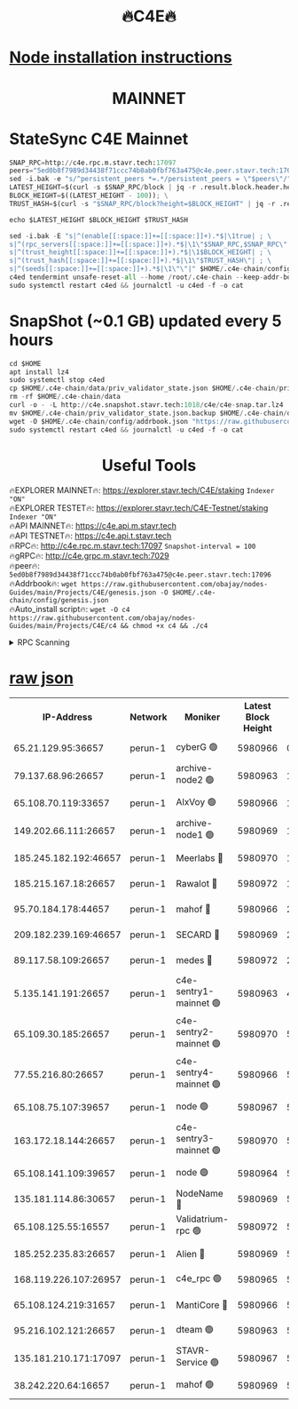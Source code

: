 <h1 align="center"> 🔥C4E🔥</h1>

[Node installation instructions](https://github.com/obajay/nodes-Guides/tree/main/Projects/C4E)
=

<h1 align="center"> MAINNET</h1>

# StateSync C4E Mainnet
```python
SNAP_RPC=http://c4e.rpc.m.stavr.tech:17097
peers="5ed0b8f7989d34438f71ccc74b0ab0fbf763a475@c4e.peer.stavr.tech:17096"
sed -i.bak -e "s/^persistent_peers *=.*/persistent_peers = \"$peers\"/" $HOME/.c4e-chain/config/config.toml
LATEST_HEIGHT=$(curl -s $SNAP_RPC/block | jq -r .result.block.header.height); \
BLOCK_HEIGHT=$((LATEST_HEIGHT - 100)); \
TRUST_HASH=$(curl -s "$SNAP_RPC/block?height=$BLOCK_HEIGHT" | jq -r .result.block_id.hash)

echo $LATEST_HEIGHT $BLOCK_HEIGHT $TRUST_HASH

sed -i.bak -E "s|^(enable[[:space:]]+=[[:space:]]+).*$|\1true| ; \
s|^(rpc_servers[[:space:]]+=[[:space:]]+).*$|\1\"$SNAP_RPC,$SNAP_RPC\"| ; \
s|^(trust_height[[:space:]]+=[[:space:]]+).*$|\1$BLOCK_HEIGHT| ; \
s|^(trust_hash[[:space:]]+=[[:space:]]+).*$|\1\"$TRUST_HASH\"| ; \
s|^(seeds[[:space:]]+=[[:space:]]+).*$|\1\"\"|" $HOME/.c4e-chain/config/config.toml
c4ed tendermint unsafe-reset-all --home /root/.c4e-chain --keep-addr-book
sudo systemctl restart c4ed && journalctl -u c4ed -f -o cat
```
# SnapShot (~0.1 GB) updated every 5 hours
```python
cd $HOME
apt install lz4
sudo systemctl stop c4ed
cp $HOME/.c4e-chain/data/priv_validator_state.json $HOME/.c4e-chain/priv_validator_state.json.backup
rm -rf $HOME/.c4e-chain/data
curl -o - -L http://c4e.snapshot.stavr.tech:1018/c4e/c4e-snap.tar.lz4 | lz4 -c -d - | tar -x -C $HOME/.c4e-chain --strip-components 2
mv $HOME/.c4e-chain/priv_validator_state.json.backup $HOME/.c4e-chain/data/priv_validator_state.json
wget -O $HOME/.c4e-chain/config/addrbook.json "https://raw.githubusercontent.com/obajay/nodes-Guides/main/Projects/C4E/addrbook.json"
sudo systemctl restart c4ed && journalctl -u c4ed -f -o cat
```
 <h1 align="center"> Useful Tools</h1>

🔥EXPLORER MAINNET🔥:  https://explorer.stavr.tech/C4E/staking            `Indexer "ON"` \
🔥EXPLORER TESTET🔥:   https://explorer.stavr.tech/C4E-Testnet/staking     `Indexer "ON"` \
🔥API MAINNET🔥:       https://c4e.api.m.stavr.tech \
🔥API TESTNET🔥:       https://c4e.api.t.stavr.tech \
🔥RPC🔥:               http://c4e.rpc.m.stavr.tech:17097                  `Snapshot-interval = 100` \
🔥gRPC🔥:              http://c4e.grpc.m.stavr.tech:7029 \
🔥peer🔥:              `5ed0b8f7989d34438f71ccc74b0ab0fbf763a475@c4e.peer.stavr.tech:17096` \
🔥Addrbook🔥:    ```wget https://raw.githubusercontent.com/obajay/nodes-Guides/main/Projects/C4E/genesis.json -O $HOME/.c4e-chain/config/genesis.json``` \
🔥Auto_install script🔥: ```wget -O c4 https://raw.githubusercontent.com/obajay/nodes-Guides/main/Projects/C4E/c4 && chmod +x c4 && ./c4```





<details>
<summary>RPC Scanning</summary>

<h2 align="center"> We scan nodes in real time every 4 hours. And we provide the final result of RPC endpoints.
We cannot influence the operation of these nodes in any way. </h2>


```python
If Voting Power is higher than 0 --> then the Node is a validator of the network and may be subject to attack and be a potential threat to the chain.
```
```python
We marked such validators with a red symbol
```

</details>

[raw json](https://rpc-check.c4e.stavr.tech/c4e/rpc-c4e-result.json)
=



<table><tr><th>IP-Address</th><th>Network</th><th>Moniker</th><th>Latest Block Height</th><th>Earliest Block Height</th><th>Catching Up</th><th>Voting Power</th><th>Scan Time</th></tr><tr><td>65.21.129.95:36657</td><td>perun-1</td><td>cyberG 🟢</td><td>5980966</td><td>0</td><td>False</td><td>0</td><td>2023-11-23T10:14:09.746000614UTC</td></tr><tr><td>79.137.68.96:26657</td><td>perun-1</td><td>archive-node2 🟢</td><td>5980963</td><td>1</td><td>False</td><td>0</td><td>2023-11-23T10:13:53.098893544UTC</td></tr><tr><td>65.108.70.119:33657</td><td>perun-1</td><td>AlxVoy 🟢</td><td>5980966</td><td>1</td><td>False</td><td>0</td><td>2023-11-23T10:14:09.386031532UTC</td></tr><tr><td>149.202.66.111:26657</td><td>perun-1</td><td>archive-node1 🟢</td><td>5980969</td><td>1</td><td>False</td><td>0</td><td>2023-11-23T10:14:25.637360001UTC</td></tr><tr><td>185.245.182.192:46657</td><td>perun-1</td><td>Meerlabs 🔴</td><td>5980970</td><td>1051501</td><td>False</td><td>493550</td><td>2023-11-23T10:14:31.078281638UTC</td></tr><tr><td>185.215.167.18:26657</td><td>perun-1</td><td>Rawalot 🔴</td><td>5980972</td><td>1090501</td><td>False</td><td>579034</td><td>2023-11-23T10:14:44.901875800UTC</td></tr><tr><td>95.70.184.178:44657</td><td>perun-1</td><td>mahof 🔴</td><td>5980966</td><td>2342001</td><td>False</td><td>1357006</td><td>2023-11-23T10:14:08.681229695UTC</td></tr><tr><td>209.182.239.169:46657</td><td>perun-1</td><td>SECARD 🔴</td><td>5980969</td><td>2616101</td><td>False</td><td>675729</td><td>2023-11-23T10:14:22.988431192UTC</td></tr><tr><td>89.117.58.109:26657</td><td>perun-1</td><td>medes 🔴</td><td>5980972</td><td>2826001</td><td>False</td><td>471345</td><td>2023-11-23T10:14:40.192527471UTC</td></tr><tr><td>5.135.141.191:26657</td><td>perun-1</td><td>c4e-sentry1-mainnet 🟢</td><td>5980963</td><td>4267001</td><td>False</td><td>0</td><td>2023-11-23T10:13:52.391569733UTC</td></tr><tr><td>65.109.30.185:26657</td><td>perun-1</td><td>c4e-sentry2-mainnet 🟢</td><td>5980970</td><td>5186001</td><td>False</td><td>0</td><td>2023-11-23T10:14:30.765065323UTC</td></tr><tr><td>77.55.216.80:26657</td><td>perun-1</td><td>c4e-sentry4-mainnet 🟢</td><td>5980966</td><td>5187001</td><td>False</td><td>0</td><td>2023-11-23T10:14:09.038406322UTC</td></tr><tr><td>65.108.75.107:39657</td><td>perun-1</td><td>node 🟢</td><td>5980967</td><td>5198801</td><td>False</td><td>0</td><td>2023-11-23T10:14:12.123555462UTC</td></tr><tr><td>163.172.18.144:26657</td><td>perun-1</td><td>c4e-sentry3-mainnet 🟢</td><td>5980970</td><td>5286001</td><td>False</td><td>0</td><td>2023-11-23T10:14:33.768282219UTC</td></tr><tr><td>65.108.141.109:39657</td><td>perun-1</td><td>node 🟢</td><td>5980964</td><td>5303301</td><td>False</td><td>0</td><td>2023-11-23T10:13:55.481770089UTC</td></tr><tr><td>135.181.114.86:30657</td><td>perun-1</td><td>NodeName 🔴</td><td>5980969</td><td>5508301</td><td>False</td><td>333717</td><td>2023-11-23T10:14:25.969060044UTC</td></tr><tr><td>65.108.125.55:16557</td><td>perun-1</td><td>Validatrium-rpc 🟢</td><td>5980972</td><td>5551301</td><td>False</td><td>0</td><td>2023-11-23T10:14:42.572098539UTC</td></tr><tr><td>185.252.235.83:26657</td><td>perun-1</td><td>Alien 🔴</td><td>5980969</td><td>5736001</td><td>False</td><td>380508</td><td>2023-11-23T10:14:26.275189475UTC</td></tr><tr><td>168.119.226.107:26957</td><td>perun-1</td><td>c4e_rpc 🟢</td><td>5980965</td><td>5880965</td><td>False</td><td>0</td><td>2023-11-23T10:14:01.859361696UTC</td></tr><tr><td>65.108.124.219:31657</td><td>perun-1</td><td>MantiCore 🔴</td><td>5980966</td><td>5880966</td><td>False</td><td>837339</td><td>2023-11-23T10:14:08.283708806UTC</td></tr><tr><td>95.216.102.121:26657</td><td>perun-1</td><td>dteam 🟢</td><td>5980963</td><td>5973001</td><td>False</td><td>0</td><td>2023-11-23T10:13:52.729575676UTC</td></tr><tr><td>135.181.210.171:17097</td><td>perun-1</td><td>STAVR-Service 🟢</td><td>5980967</td><td>5979001</td><td>False</td><td>0</td><td>2023-11-23T10:14:14.560049921UTC</td></tr><tr><td>38.242.220.64:16657</td><td>perun-1</td><td>mahof 🟢</td><td>5980969</td><td>5980001</td><td>False</td><td>0</td><td>2023-11-23T10:14:23.279648184UTC</td></tr></table>
